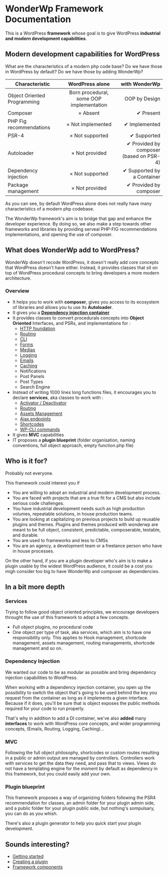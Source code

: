 # WonderWp Framework Documentation

This is a WordPress **framework** whose goal is to give WordPress **industrial and modern development capabilities**.

## Modern development capabilities for WordPress

What are the characteristics of a modern php code base? Do we have those in WordPress by default? Do we have those by adding WonderWp?

| Characteristic        		| WordPress alone           | with WonderWp  |
| ------------- 					|:-------------:      | -----:|
| Object Oriented Programming | Born procedural, some OOP implementation | OOP by Design |
| Composer | &times; Absent      |    ✔ Present |
| PHP Fig recommendations | &times; Not implemented      |    ✔ Implemented |
| PSR-4      | &times; Not supported      |   ✔ Supported |
| Autoloader | &times; Not provided      |    ✔ Provided by composer <br /> (based on PSR-4) |
| Dependency injection      | &times; Not supported      |   ✔ Supported by a Container |
| Package management | &times; Not provided      |    ✔ Provided by composer |

As you can see, by default WordPress alone does not really have many characteristics of a modern php codebase. 

The WonderWp framework's aim is to bridge that gap and enhance the developer experience. By doing so, we also make a step towards other frameworks and libraries by providing serveal PHP-FIG recommendations implementations, and opening the use of composer.

## What does WonderWp add to WordPress?

WonderWp doesn't recode WordPress, it doesn't really add core concepts that WordPress doesn't have either. Instead, it provides classes that sit on top of WordPress procedural concepts to bring developers a more modern architecture.

### Overview

- It helps you to work with **composer**, gives you access to its ecosystem of libraries and allows you tu use its **Autoloader**.
- It gives you a [**Dependency injection container**](./03_Framewok_components/02_Dependency_Injection)
- It provides classes to convert procedurals concepts into **Object Oriented** Interfaces, and PSRs, and implementations for :
	- [HTTP foundation](./03_Framewok_components/01_Http_Foundation)
	- [Routing](./03_Framewok_components/03_Routing)
	- [CLI](./03_Framewok_components/04_Task_-_CLI)
	- [Forms](./03_Framewok_components/05_Forms)
	- [Medias](./03_Framewok_components/07_Medias)
	- [Logging](./03_Framewok_components/08_Logging)
	- [Emails](./03_Framewok_components/09_Mailing)
	- [Caching](./03_Framewok_components/11_Cache)
	- Notifications
	- Post Panels
	- Post Types
	- Search Engine
- Instead of writing 1000 lines long functions files, it encourages you to declare **services**, aka classes to work with :
	- [Activator / Deactivator](./02_Creating_a_plugin/04_Services/02_Activator.md)
	- [Routing](./02_Creating_a_plugin/04_Services/02_Route_service.md)
	- [Assets Management](./02_Creating_a_plugin/04_Services/03_Assets_service.md)
	- [Ajax endpoints](./02_Creating_a_plugin/04_Services/04_Api_service.md)
	- [Shortcodes](./02_Creating_a_plugin/04_Services/06_Shortcode_service.md)
	- [WP-CLI commands](./02_Creating_a_plugin/04_Services/05_Task_service.md)
- It gives **MVC** capabilities
- IT proposes a **plugin blueprint** (folder organisation, naming conventions, full object approach, empty function.php file) 

## Who is it for?

Probably not everyone.

This framework could interest you if

- You are willing to adopt an industrial and modern development process.
- You are faced with projects that are a true fit for a CMS but also include serious code challenges.
- You have industrial development needs such as high production volumes, repeatable solutions, in house production teams. 
- You are looking at capitalizing on previous projects to build up reusable plugins and themes. Plugins and themes produced with wonderwp are meant to be full object, consistent, predictable, composerable, testable, and durable.
- You are used to frameworks and less to CMSs
- You are an agency, a development team or a freelance person who have in house processes.

On the other hand, if you are a plugin developer who's aim is to make a plugin usable by the widest WordPress audience, it could be a cost you migh consider too big to have WonderWp and composer as dependencies.

## In a bit more depth

<!-- #### Composer

We wanted to make sure our WonderWp based work could play well with composer. This framework is therefore on packagist here : [https://packagist.org/packages/wonderwp/framework]()

You can install it like this:

```
composer require wonderwp/wonderwp
```

For the moment, the framework is only installable via composer but we've planned to release a plugin version as well in the future.

For a composer based WordPress architecture, we recommend [https://roots.io/bedrock/]().

Composer also embarks an autoloader to avoid the need for requiring files everywhere in your plugins. The framework encourages you to follow the PSR4 recommendation and to interact with the autoloader. -->

### Services 

Trying to follow good object oriented principles, we encourage developers throught the use of this framework to adopt a few concepts.

- Full object plugins, no procedural code
- One object per type of task, aka services, which aim is to have one responsibility only. This applies to Hook management, shortcode management, assets management, routing managements, shortcode management and so on.

### Dependency Injection

We wanted our code to be as modular as possible and bring dependency injection capabilities to WordPress.

When working with a dependency injection container, you open up the possibility to switch the object that's going to be used behind the key you request from the container as long as it implements a given interface. Because if it does, you'll be sure that is object exposes the public methods required for your code to run properly.

That's why in addition to add a DI container, we've also **added** many **interfaces** to work with WordPress core concepts, and wider programming concepts, (Emails, Routing, Logging, Caching)...

### MVC

Following the full object philosophy, shortcodes or custom routes resulting in a public or admin output are managed by controllers. Controllers work with services to get the data they need, and pass that to views. Views do not have a templating engine for the moment by default as dependency in this framework, but you could easily add your own. 

### Plugin blueprint

This framework proposes a way of organizing folders following the PSR4 recommendation for classes, an admin folder for your plugin admin side, and a public folder for your plugin public side, but nothing's sompulsary, you can do as you whish.

There's also a plugin generator to help you quick start your plugin development.

## Sounds interesting?

- [Getting started](./00_Getting_started)
- [Creating a plugin](./02_Creating_a_plugin)
- [Framework components](./03_Framewok_components)
